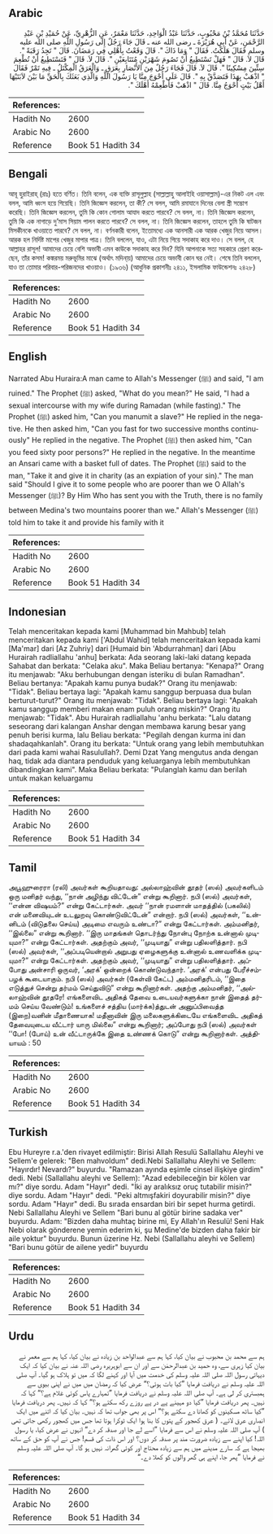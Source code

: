 ## Arabic


<div dir="rtl" lang="ar" style={{fontSize:'larger',backgroundColor:'#f8f9fa',padding:20}}>
حَدَّثَنَا مُحَمَّدُ بْنُ مَحْبُوبٍ، حَدَّثَنَا عَبْدُ الْوَاحِدِ، حَدَّثَنَا مَعْمَرٌ، عَنِ الزُّهْرِيِّ، عَنْ حُمَيْدِ بْنِ عَبْدِ الرَّحْمَنِ، عَنْ أَبِي هُرَيْرَةَ ـ رضى الله عنه ـ قَالَ جَاءَ رَجُلٌ إِلَى رَسُولِ اللَّهِ صلى الله عليه وسلم فَقَالَ هَلَكْتُ‏.‏ فَقَالَ ‏"‏ وَمَا ذَاكَ ‏"‏‏.‏ قَالَ وَقَعْتُ بِأَهْلِي فِي رَمَضَانَ‏.‏ قَالَ ‏"‏ تَجِدُ رَقَبَةً ‏"‏‏.‏ قَالَ لاَ‏.‏ قَالَ ‏"‏ فَهَلْ تَسْتَطِيعُ أَنْ تَصُومَ شَهْرَيْنِ مُتَتَابِعَيْنِ ‏"‏‏.‏ قَالَ لاَ‏.‏ قَالَ ‏"‏ فَتَسْتَطِيعُ أَنْ تُطْعِمَ سِتِّينَ مِسْكِينًا ‏"‏‏.‏ قَالَ لاَ‏.‏ قَالَ فَجَاءَ رَجُلٌ مِنَ الأَنْصَارِ بِعَرَقٍ ـ وَالْعَرَقُ الْمِكْتَلُ ـ فِيهِ تَمْرٌ فَقَالَ ‏"‏ اذْهَبْ بِهَذَا فَتَصَدَّقْ بِهِ ‏"‏‏.‏ قَالَ عَلَى أَحْوَجَ مِنَّا يَا رَسُولَ اللَّهِ وَالَّذِي بَعَثَكَ بِالْحَقِّ مَا بَيْنَ لاَبَتَيْهَا أَهْلُ بَيْتٍ أَحْوَجُ مِنَّا‏.‏ قَالَ ‏"‏ اذْهَبْ فَأَطْعِمْهُ أَهْلَكَ ‏"‏‏.‏
</div>
<div style={{backgroundColor:'#f8f9fa',padding:20, marginBottom: 10}}><table> <thead> <tr> <th>References:</th> <th></th> </tr> </thead> <tbody><tr><td>Hadith No</td><td>2600</td></tr><tr><td>Arabic No</td><td>2600</td></tr><tr><td>Reference</td><td>Book 51 Hadith 34</td></tr></tbody></table></div>

## Bengali


<div dir="ltr" lang="bn" style={{fontSize:'larger',backgroundColor:'#f8f9fa',padding:20}}>
আবূ হুরাইরাহ্ (রাঃ) হতে বর্ণিত। তিনি বলেন, এক ব্যক্তি রাসূলুল্লাহ (সাল্লাল্লাহু আলাইহি ওয়াসাল্লাম)-এর নিকট এল এবং বলল, আমি ধ্বংস হয়ে গিয়েছি। তিনি জিজ্ঞেস করলেন, তা কী? সে বলল, আমি রমাযানে দিনের বেলা স্ত্রী সম্ভোগ করেছি। তিনি জিজ্ঞেস করলেন, তুমি কি কোন গোলাম আযাদ করতে পারবে? সে বলল, না। তিনি জিজ্ঞেস করলেন, তুমি কি এক নাগাড়ে দু’মাস সিয়াম পালন করতে পারবে? সে বলল, না। তিনি জিজ্ঞেস করলেন, তাহলে তুমি কি ষাটজন মিসকীনকে খাওয়াতে পারবে? সে বলল, না। বর্ণনকারী বলেন, ইতোমধ্যে এক আনসারী এক আরক খেজুর নিয়ে আসল। আরক হল নির্দিষ্ট মাপের খেজুর মাপার পাত্র। তিনি বললেন, যাও, এটা নিয়ে গিয়ে সদাকাহ করে দাও। সে বলল, হে আল্লাহর রাসূল! আমাদের চেয়ে বেশি অভাবী এমন কাউকে সদাকাহ করে দিব? যিনি আপনাকে সত্য সহকারে প্রেরণ করেছেন, তাঁর কসম! কঙ্করময় মরুভূমির মাঝে (অর্থাৎ মদিনা্য়) আমাদের চেয়ে অভাবী কোন ঘর নেই। শেষে তিনি বললেন, যাও তা তোমার পরিবার-পরিজনদের খাওয়াও। (১৯৩৬) (আধুনিক প্রকাশনীঃ ২৪১১, ইসলামিক ফাউন্ডেশনঃ ২৪২৮)
</div>
<div style={{backgroundColor:'#f8f9fa',padding:20, marginBottom: 10}}><table> <thead> <tr> <th>References:</th> <th></th> </tr> </thead> <tbody><tr><td>Hadith No</td><td>2600</td></tr><tr><td>Arabic No</td><td>2600</td></tr><tr><td>Reference</td><td>Book 51 Hadith 34</td></tr></tbody></table></div>

## English


<div dir="ltr" lang="en" style={{fontSize:'larger',backgroundColor:'#f8f9fa',padding:20}}>
Narrated Abu Huraira:A man came to Allah's Messenger (ﷺ) and said, "I am ruined." The Prophet (ﷺ) asked, "What do you mean?" He said, "I had a sexual intercourse with my wife during Ramadan (while fasting)." The Prophet (ﷺ) asked him, "Can you manumit a slave?" He replied in the negative. He then asked him, "Can you fast for two successive months continuously" He replied in the negative. The Prophet (ﷺ) then asked him, "Can you feed sixty poor persons?" He replied in the negative. In the meantime an Ansari came with a basket full of dates. The Prophet (ﷺ) said to the man, "Take it and give it in charity (as an expiation of your sin)." The man said "Should I give it to some people who are poorer than we O Allah's Messenger (ﷺ)? By Him Who has sent you with the Truth, there is no family between Medina's two mountains poorer than we." Allah's Messenger (ﷺ) told him to take it and provide his family with it
</div>
<div style={{backgroundColor:'#f8f9fa',padding:20, marginBottom: 10}}><table> <thead> <tr> <th>References:</th> <th></th> </tr> </thead> <tbody><tr><td>Hadith No</td><td>2600</td></tr><tr><td>Arabic No</td><td>2600</td></tr><tr><td>Reference</td><td>Book 51 Hadith 34</td></tr></tbody></table></div>

## Indonesian


<div dir="ltr" lang="id" style={{fontSize:'larger',backgroundColor:'#f8f9fa',padding:20}}>
Telah menceritakan kepada kami [Muhammad bin Mahbub] telah menceritakan kepada kami ['Abdul Wahid] telah menceritakan kepada kami [Ma'mar] dari [Az Zuhriy] dari [Humaid bin 'Abdurrahman] dari [Abu Hurairah radliallahu 'anhu] berkata: Ada seorang laki-laki datang kepada Sahabat dan berkata: "Celaka aku". Maka Beliau bertanya: "Kenapa?" Orang itu menjawab: "Aku berhubungan dengan isteriku di bulan Ramadhan". Beliau bertanya: "Apakah kamu punya budak?" Orang itu menjawab: "Tidak". Beliau bertaya lagi: "Apakah kamu sanggup berpuasa dua bulan berturut-turut?" Orang itu menjawab: "Tidak". Beliau bertaya lagi: "Apakah kamu sanggup memberi makan enam puluh orang miskin?" Orang itu menjawab: "Tidak". Abu Hurairah radliallahu 'anhu berkata: "Lalu datang seseorang dari kalangan Anshar dengan membawa karung besar yang penuh berisi kurma, lalu Beliau berkata: "Pegilah dengan kurma ini dan shadaqahkanlah". Orang itu berkata: "Untuk orang yang lebih membutuhkan dari pada kami wahai Rasulullah?. Demi Dzat Yang mengutus anda dengan haq, tidak ada diantara penduduk yang keluarganya lebih membutuhkan dibandingkan kami". Maka Beliau berkata: "Pulanglah kamu dan berilah untuk makan keluargamu
</div>
<div style={{backgroundColor:'#f8f9fa',padding:20, marginBottom: 10}}><table> <thead> <tr> <th>References:</th> <th></th> </tr> </thead> <tbody><tr><td>Hadith No</td><td>2600</td></tr><tr><td>Arabic No</td><td>2600</td></tr><tr><td>Reference</td><td>Book 51 Hadith 34</td></tr></tbody></table></div>

## Tamil


<div dir="ltr" lang="ta" style={{fontSize:'larger',backgroundColor:'#f8f9fa',padding:20}}>
அபூஹுரைரா (ரலி) அவர்கள் கூறியதாவது: அல்லாஹ்வின் தூதர் (ஸல்) அவர்களிடம் ஒரு மனிதர் வந்து, ‘‘நான் அழிந்து விட்டேன்” என்று கூறினார். நபி (ஸல்) அவர்கள், ‘‘என்ன விஷயம்?” என்று கேட்டார்கள். அவர் ‘‘நான் ரமளான் மாதத்தில் (பகலில்) என் மனைவியுடன் உடலுறவு கொண்டுவிட்டேன்” என்றார். நபி (ஸல்) அவர்கள், ‘‘உன்னிடம் (விடுதலை செய்ய) அடிமை எவரும் உண்டா?” என்று கேட்டார்கள். அம்மனிதர், ‘‘இல்லை” என்று கூறினார். ‘‘இரு மாதங்கள் தொடர்ந்து நோன்பு நோற்க உன்னால் முடியுமா?” என்று கேட்டார்கள். அதற்கும் அவர், ‘‘முடியாது” என்று பதிலளித்தார். நபி (ஸல்) அவர்கள், ‘‘அப்படியென்றால் அறுபது ஏழைகளுக்கு உன்னால் உணவளிக்க முடியுமா?” என்று கேட்டார்கள். அதற்கும் அவர், ‘‘முடியாது” என்று பதிலளித்தார். அப்போது அன்சாரி ஒருவர், ‘அரக்’ ஒன்றைக் கொண்டுவந்தார். ‘அரக்’ என்பது பேரீச்சம்பழக் கூடையாகும். நபி (ஸல்) அவர்கள் (கேள்வி கேட்ட) அம்மனிதரிடம், ‘‘இதை எடுத்துச் சென்று தர்மம் செய்துவிடு” என்று கூறினார்கள். அதற்கு அம்மனிதர், ‘‘அல்லாஹ்வின் தூதரே! எங்களைவிட அதிகத் தேவை உடையவர்களுக்கா நான் இதைத் தர்மம் செய்ய வேண்டும்! உங்களைச் சத்திய (மார்க்க)த்துடன் அனுப்பிவைத்த (இறை)வனின் மீதாணையாக! மதீனாவின் இரு மலைகளுக்கிடையே எங்களைவிட அதிகத் தேவையுடைய வீட்டார் யாரு மில்லை” என்று கூறினார்; அப்போது நபி (ஸல்) அவர்கள் ‘‘போ! (போய்) உன் வீட்டாருக்கே இதை உண்ணக் கொடு” என்று கூறினார்கள். அத்தியாயம் : 50
</div>
<div style={{backgroundColor:'#f8f9fa',padding:20, marginBottom: 10}}><table> <thead> <tr> <th>References:</th> <th></th> </tr> </thead> <tbody><tr><td>Hadith No</td><td>2600</td></tr><tr><td>Arabic No</td><td>2600</td></tr><tr><td>Reference</td><td>Book 51 Hadith 34</td></tr></tbody></table></div>

## Turkish


<div dir="ltr" lang="tr" style={{fontSize:'larger',backgroundColor:'#f8f9fa',padding:20}}>
Ebu Hureyre r.a.'den rivayet edilmiştir: Birisi Allah Resulü Sallallahu Aleyhi ve Sellem'e gelerek: "Ben mahvoldum" dedi.Nebi Sallallahu Aleyhi ve Sellem: "Hayırdır! Nevardı?" buyurdu. "Ramazan ayında eşimle cinsel ilişkiye girdim" dedi. Nebi (Sallallahu aleyhi ve Sellem): "Azad edebileceğin bir kölen var mı?" diye sordu. Adam "Hayır" dedi. "İki ay aralıksız oruç tutabilir misin?" diye sordu. Adam "Hayır" dedi. "Peki altmışfakiri doyurabilir misin?" diye sordu. Adam "Hayır" dedi. Bu sırada ensardan biri bir sepet hurma getirdi. Nebi Sallallahu Aleyhi ve Sellem "Bari bunu al götür birine sadaka ver" buyurdu. Adam: "Bizden daha muhtaç birine mi, Ey Allah'ın Resulü! Seni Hak Nebi olarak gönderene yemin ederim ki, şu Medine'de bizden daha fakir bir aile yoktur" buyurdu. Bunun üzerine Hz. Nebi (Sallallahu aleyhi ve Sellem) "Bari bunu götür de ailene yedir" buyurdu
</div>
<div style={{backgroundColor:'#f8f9fa',padding:20, marginBottom: 10}}><table> <thead> <tr> <th>References:</th> <th></th> </tr> </thead> <tbody><tr><td>Hadith No</td><td>2600</td></tr><tr><td>Arabic No</td><td>2600</td></tr><tr><td>Reference</td><td>Book 51 Hadith 34</td></tr></tbody></table></div>

## Urdu


<div dir="rtl" lang="ur" style={{fontSize:'larger',backgroundColor:'#f8f9fa',padding:20}}>
ہم سے محمد بن محبوب نے بیان کیا، کہا ہم سے عبدالواحد بن زیادہ نے بیان کیا، کہا ہم سے معمر نے بیان کیا زہری سے، وہ حمید بن عبدالرحمٰن سے اور ان سے ابوہریرہ رضی اللہ عنہ نے بیان کیا کہ ایک دیہاتی رسول اللہ صلی اللہ علیہ وسلم کی خدمت میں آیا اور کہنے لگا کہ میں تو ہلاک ہو گیا۔ آپ صلی اللہ علیہ وسلم نے دریافت فرمایا ”کیا بات ہوئی؟“ عرض کیا کہ رمضان میں میں نے اپنی بیوی سے ہمبستری کر لی ہے۔ آپ صلی اللہ علیہ وسلم نے دریافت فرمایا ”تمہارے پاس کوئی غلام ہے؟“ کہا کہ نہیں۔ پھر دریافت فرمایا ”کیا دو مہینے پے در پے روزے رکھ سکتے ہو؟“ کہا کہ نہیں۔ پھر دریافت فرمایا ”کیا ساٹھ مسکینوں کو کھانا دے سکتے ہو؟“ اس پر بھی جواب تھا کہ نہیں۔ بیان کیا کہ اتنے میں ایک انصاری عرق لائے۔ ( عرق کھجور کے پتوں کا بنا ہوا ایک ٹوکرا ہوتا تھا جس میں کھجور رکھی جاتی تھی ) آپ صلی اللہ علیہ وسلم نے اس سے فرمایا ”اسے لے جا اور صدقہ کر دے“ انہوں نے عرض کیا، یا رسول اللہ! کیا اپنے سے زیادہ ضرورت مند پر صدقہ کر دوں؟ اور اس ذات کی قسم! جس نے آپ کو حق کے ساتھ بھیجا ہے کہ سارے مدینے میں ہم سے زیادہ محتاج اور کوئی گھرانہ نہیں ہو گا۔ آپ صلی اللہ علیہ وسلم نے فرمایا ”پھر جا، اپنے ہی گھر والوں کو کھلا دے۔“
</div>
<div style={{backgroundColor:'#f8f9fa',padding:20, marginBottom: 10}}><table> <thead> <tr> <th>References:</th> <th></th> </tr> </thead> <tbody><tr><td>Hadith No</td><td>2600</td></tr><tr><td>Arabic No</td><td>2600</td></tr><tr><td>Reference</td><td>Book 51 Hadith 34</td></tr></tbody></table></div>